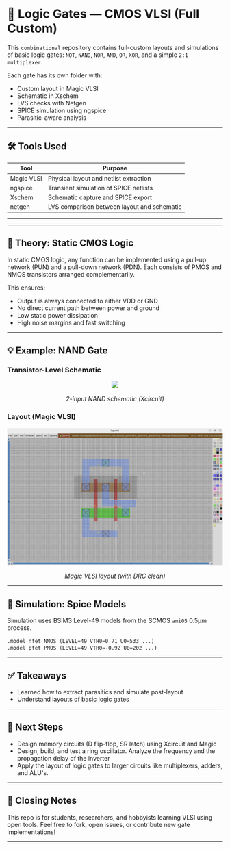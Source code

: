 # 🔲 Logic Gates — CMOS VLSI (Full Custom)

This `combinational` repository contains full-custom layouts and simulations of basic logic gates: `NOT`, `NAND`, `NOR`, 
`AND`, `OR`, `XOR`, and a simple `2:1 multiplexer`.

Each gate has its own folder with:
- Custom layout in Magic VLSI
- Schematic in Xschem
- LVS checks with Netgen
- SPICE simulation using ngspice
- Parasitic-aware analysis

---

## 🛠 Tools Used

| Tool        | Purpose                                 |
|-------------|-----------------------------------------|
| Magic VLSI  | Physical layout and netlist extraction  |
| ngspice     | Transient simulation of SPICE netlists  |
| Xschem      | Schematic capture and SPICE export      |
| netgen      | LVS comparison between layout and schematic |

---


---

## 🧠 Theory: Static CMOS Logic

In static CMOS logic, any function can be implemented using a pull-up network (PUN) and a pull-down network (PDN). Each consists of PMOS and NMOS transistors arranged complementarily.

This ensures:
- Output is always connected to either VDD or GND
- No direct current path between power and ground
- Low static power dissipation
- High noise margins and fast switching

---

## 💡 Example: NAND Gate

### Transistor-Level Schematic

<p align="center">
  <img src="./nand/nand_schematic.png" width="600" />
</p>
<p align="center"><em>2-input NAND schematic (Xcircuit)</em></p>

### Layout (Magic VLSI)

<p align="center">
  <img src="./nand/nand_layout.png" width="600" />
</p>
<p align="center"><em>Magic VLSI layout (with DRC clean)</em></p>

---

## 🧪 Simulation: Spice Models

Simulation uses BSIM3 Level-49 models from the SCMOS `ami05` 0.5µm process.

```spice
.model nfet NMOS (LEVEL=49 VTH0=0.71 U0=533 ...)
.model pfet PMOS (LEVEL=49 VTH0=-0.92 U0=202 ...)
```
---

## ✅ Takeaways
- Learned how to extract parasitics and simulate post-layout
- Understand layouts of basic logic gates

---

## 🚀 Next Steps
- Design memory circuits (D flip-flop, SR latch) using Xcircuit and Magic
- Design, build, and test a ring oscillator. Analyze the frequency and the propagation delay of the inverter
- Apply the layout of logic gates to larger circuits like multiplexers, adders, and ALU's.

---

## 🙌 Closing Notes
This repo is for students, researchers, and hobbyists learning VLSI using open tools.
Feel free to fork, open issues, or contribute new gate implementations!

---
